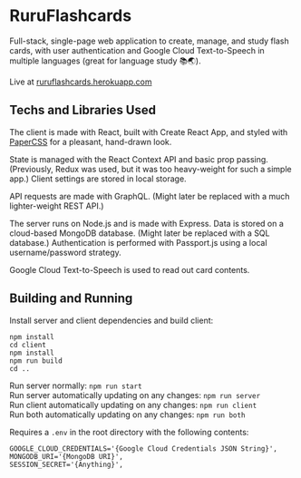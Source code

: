 # RuruFlashcards

Full-stack, single-page web application to create, manage, and study flash cards, with user authentication and Google Cloud Text-to-Speech in multiple languages (great for language study 📚🌏).

Live at [ruruflashcards.herokuapp.com](https://ruruflashcards.herokuapp.com/)

## Techs and Libraries Used

The client is made with React, built with Create React App, and styled with [PaperCSS](https://www.getpapercss.com/) for a pleasant, hand-drawn look.

State is managed with the React Context API and basic prop passing. (Previously, Redux was used, but it was too heavy-weight for such a simple app.) Client settings are stored in local storage.

API requests are made with GraphQL. (Might later be replaced with a much lighter-weight REST API.)

The server runs on Node.js and is made with Express. Data is stored on a cloud-based MongoDB database. (Might later be replaced with a SQL database.) Authentication is performed with Passport.js using a local username/password strategy.

Google Cloud Text-to-Speech is used to read out card contents.

## Building and Running

Install server and client dependencies and build client:

```
npm install
cd client
npm install
npm run build
cd ..
```

Run server normally: `npm run start`  
Run server automatically updating on any changes: `npm run server`  
Run client automatically updating on any changes: `npm run client`  
Run both automatically updating on any changes: `npm run both`

Requires a `.env` in the root directory with the following contents:

```dosini
GOOGLE_CLOUD_CREDENTIALS='{Google Cloud Credentials JSON String}',
MONGODB_URI='{MongoDB URI}',
SESSION_SECRET='{Anything}',
```

